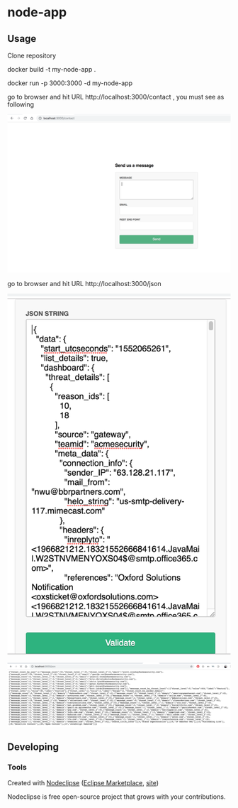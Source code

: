 

# node-app



## Usage

Clone repository 

docker build -t my-node-app .

docker run -p 3000:3000 -d my-node-app

go to browser and hit URL http://localhost:3000/contact , you must see as following 

![Screenshot](landing_page.png)

go to browser and hit URL http://localhost:3000/json

![Screenshot](json_input.png)

![Screenshot](validated_json.png)

## Developing



### Tools

Created with [Nodeclipse](https://github.com/Nodeclipse/nodeclipse-1)
 ([Eclipse Marketplace](http://marketplace.eclipse.org/content/nodeclipse), [site](http://www.nodeclipse.org))   

Nodeclipse is free open-source project that grows with your contributions.

